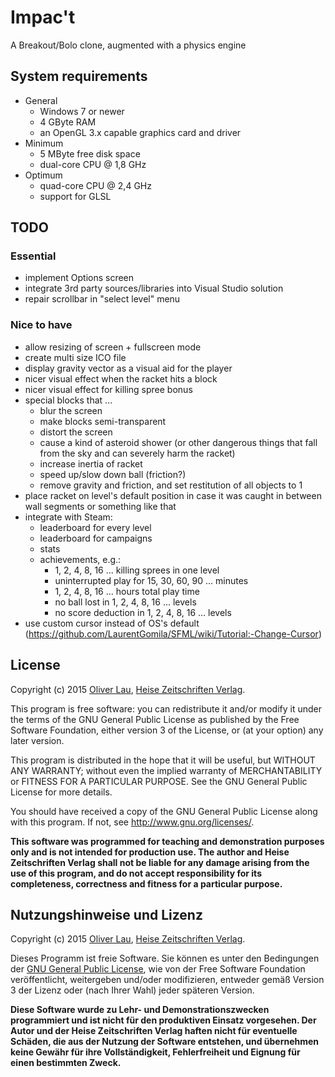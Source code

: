 # Impac't

A Breakout/Bolo clone, augmented with a physics engine


## System requirements

 - General
   - Windows 7 or newer
   - 4 GByte RAM
   - an OpenGL 3.x capable graphics card and driver
 - Minimum
   - 5 MByte free disk space
   - dual-core CPU @ 1,8 GHz
 - Optimum
   - quad-core CPU @ 2,4 GHz
   - support for GLSL


## TODO

### Essential

 - implement Options screen
 - integrate 3rd party sources/libraries into Visual Studio solution
 - repair scrollbar in "select level" menu

### Nice to have

 - allow resizing of screen + fullscreen mode
 - create multi size ICO file
 - display gravity vector as a visual aid for the player
 - nicer visual effect when the racket hits a block
 - nicer visual effect for killing spree bonus
 - special blocks that ...
   - blur the screen
   - make blocks semi-transparent
   - distort the screen
   - cause a kind of asteroid shower (or other dangerous things that fall from the sky and can severely harm the racket)
   - increase inertia of racket
   - speed up/slow down ball (friction?)
   - remove gravity and friction, and set restitution of all objects to 1
 - place racket on level's default position in case it was caught in between wall segments or something like that
 - integrate with Steam:
   - leaderboard for every level
   - leaderboard for campaigns
   - stats
   - achievements, e.g.:
	 - 1, 2, 4, 8, 16 ... killing sprees in one level
	 - uninterrupted play for 15, 30, 60, 90 ... minutes
	 - 1, 2, 4, 8, 16 ... hours total play time
	 - no ball lost in 1, 2, 4, 8, 16 ... levels
     - no score deduction in 1, 2, 4, 8, 16 ... levels
 - use custom cursor instead of OS's default (https://github.com/LaurentGomila/SFML/wiki/Tutorial:-Change-Cursor)

## License

Copyright (c) 2015 [Oliver Lau](mailto:ola@ct.de),
<a href="http://www.heise.de/">Heise Zeitschriften Verlag</a>.


This program is free software: you can redistribute it and/or modify
it under the terms of the GNU General Public License as published by
the Free Software Foundation, either version 3 of the License, or
(at your option) any later version.

This program is distributed in the hope that it will be useful,
but WITHOUT ANY WARRANTY; without even the implied warranty of
MERCHANTABILITY or FITNESS FOR A PARTICULAR PURPOSE.  See the
GNU General Public License for more details.

You should have received a copy of the GNU General Public License
along with this program. If not, see
<a href="http://www.gnu.org/licenses/">http://www.gnu.org/licenses/</a>.


__This software was programmed for teaching and demonstration purposes only
and is not intended for production use. The author and Heise Zeitschriften
Verlag shall not be liable for any damage arising from the use of this program,
and do not accept responsibility for its completeness, correctness and fitness
for a particular purpose.__


## Nutzungshinweise und Lizenz

Copyright (c) 2015 [Oliver Lau](mailto:ola@ct.de),
<a href="http://www.heise.de/">Heise Zeitschriften Verlag</a>.

Dieses Programm ist freie Software. Sie können es unter den Bedingungen der
<a href="http://www.gnu.org/licenses/gpl-3.0">GNU General Public License</a>,
wie von der Free Software Foundation veröffentlicht, weitergeben und/oder
modifizieren, entweder gemäß Version 3 der Lizenz oder (nach Ihrer Wahl)
jeder späteren Version.

__Diese Software wurde zu Lehr- und Demonstrationszwecken programmiert
und ist nicht für den produktiven Einsatz vorgesehen. Der Autor und der
Heise Zeitschriften Verlag haften nicht für eventuelle Schäden, die aus
der Nutzung der Software entstehen, und übernehmen keine Gewähr für ihre
Vollständigkeit, Fehlerfreiheit und Eignung für einen bestimmten Zweck.__
